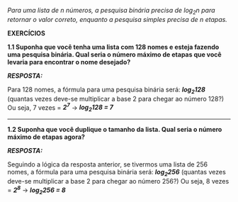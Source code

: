 *Para uma lista de *n* números, a pesquisa binária precisa de log<sub>2</sub>*n* para retornar o valor correto, enquanto a pesquisa simples precisa de *n* etapas.*

**EXERCÍCIOS**

**1.1 Suponha que você tenha uma lista com 128 nomes e esteja fazendo uma pesquisa binária. Qual seria o número máximo de etapas que você levaria para encontrar o nome desejado?**

***RESPOSTA:***

Para 128 nomes, a fórmula para uma pesquisa binária será:
***log<sub>2</sub>*128**** (quantas vezes deve-se multiplicar a base 2 para chegar ao número 128?)
Ou seja, 7 vezes = ***2<sup>7</sup>*** -> ***log<sub>2</sub>*128* = 7***

-------

**1.2 Suponha que você duplique o tamanho da lista. Qual seria o número máximo de etapas agora?**

***RESPOSTA:***

Seguindo a lógica da resposta anterior, se tivermos uma lista de 256 nomes, a fórmula para uma pesquisa binária será:
***log<sub>2</sub>*256**** (quantas vezes deve-se multiplicar a base 2 para chegar ao número 256?)
Ou seja, 8 vezes = ***2<sup>8</sup>*** -> ***log<sub>2</sub>*256* = 8***